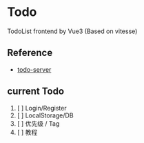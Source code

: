 # Todo

TodoList frontend by Vue3 (Based on vitesse)

## Reference

- [todo-server](https://github.com/colorful-dev/todo-server)

## current Todo

 1. [ ] Login/Register
 2. [ ] LocalStorage/DB
 3. [ ] 优先级 / Tag
 4. [ ] 教程
